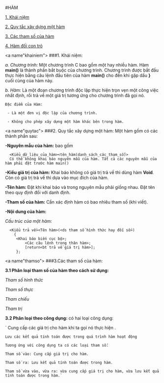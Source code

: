 #HÀM

[1. Khái niệm](khainiem)

[2. Quy tắc xây dựng một hàm](quytac)

[3. Các tham số của hàm](thamso)

[4. Hàm đối con trỏ](hamdoi)

<a name"khainiem"></a>
###1. Khái niệm:

  *a. Chương trình:*
    Một chương trình C bao gồm một hay nhiều hàm. Hàm **main()** là thành phần bắt buộc của chương trình. Chương trình được bắt đầu thực hiện bằng câu lệnh đầu tiên của hàm **main()** cho đến khi gặp dấu **}** cuối cùng của hàm này.
    
  *b. Hàm:*
    Là một đoạn chương trình độc lập thực hiện trọn vẹn một công việc nhất định, rồi trả về một giá trị tương ứng cho chương trình đã gọi nó.
    
    Đặc điểm của Hàm:
    
     - Là một đơn vị độc lập của chương trình.
  
     - Không cho phép xây dựng một hàm khác bên trong hàm.
<a name"quytac"></a>
###2. Quy tắc xây dựng một hàm:
   Một hàm gồm có các thành phần sau:
   
   **-Nguyên mẫu của hàm:** bao gồm
   
      <Kiểu_dữ_liệu_của_hàm><tên_hàm(danh_sách_các_tham_số)>
      Có thể không khai báo nguyên mẫu của hàm. Tất cả các nguyên mẫu của hàm phải đặt trước hàm main()
   
   **-Kiểu giá trị của hàm:** Khai báo không có giá trị trả về thì dùng hàm **Void**. Còn có giá trị trả về thì dựa vào mục đích của hàm.
   
   **-Tên hàm:** Đặt khi khai báo và trong nguyên mẫu phải giống nhau. Đặt tên theo quy định đối với danh định.
   
   **-Tham số của hàm:** Cần xác định hàm có bao nhiêu tham số (khi viết).
   
   **-Nội dung của hàm:**
   
   *Cấu trúc của một hàm:*
    
      <Kiểu trả về><Tên hàm>(<ds tham số hình thức hay đối số>)
        {		
         <Khai báo biến cục bộ>;
		     <Các câu lệnh trong thân hàm>;
		     [return<bt trả về giá trị hàm>];
	     };
<a name"thamso"></a>
###3.Các tham số của hàm:
  
  **3.1 Phân loại tham số của hàm theo cách sử dụng:**
  
  *Tham số hình thức*
  
  *Tham số thực*
  
  *Tham chiếu*
  
  *Tham trị*
  
  **3.2 Phân loại theo công dụng:** có hai loại công dụng:
  
  
   `
     Cung cấp các giá trị cho hàm khi ta gọi nó thực hiện .
   
    Lưu các kết quả tính toán được trong quá trình hàm hoạt động
    
    Tương ứng với công dụng ta có các loại tham số:
    
    Tham số vào: Cung cấp giá trị cho hàm.
    
    Tham số ra: Lưu kết quả tính toán được trong hàm. 
    
    Tham số vừa vào, vừa ra: vừa cung cấp giá trị cho hàm, vừa lưu kết quả tính toán được trong hàm.`

  
